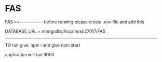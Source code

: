 # FAS
FAS
==------------
before running please create .env file and add this 

DATABASE_URL = mongodb://localhost:27017/FAS

------------------------------------
TO run give. npm i and give npm start

application will run 3000
